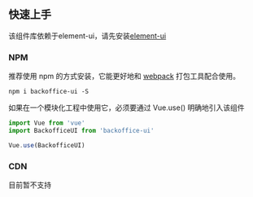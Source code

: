 ## 快速上手

该组件库依赖于element-ui，请先安装[element-ui](https://element.eleme.io/#/zh-CN/component/installation)

### NPM

推荐使用 npm 的方式安装，它能更好地和 [webpack](https://webpack.js.org/) 打包工具配合使用。

```shell
npm i backoffice-ui -S
```

如果在一个模块化工程中使用它，必须要通过 Vue.use() 明确地引入该组件

```js
import Vue from 'vue'
import BackofficeUI from 'backoffice-ui'

Vue.use(BackofficeUI)
```

### CDN

目前暂不支持